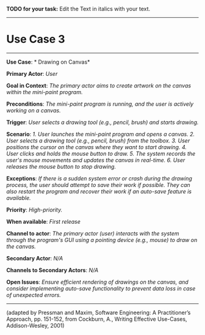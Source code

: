 **TODO for your task:** Edit the Text in italics with your text.

<hr>

# Use Case 3

<hr>

**Use Case**: * Drawing on Canvas*

**Primary Actor**: *User*

**Goal in Context**: *The primary actor aims to create artwork on the canvas within the mini-paint program.*

**Preconditions**: *The mini-paint program is running, and the user is actively working on a canvas.*

**Trigger**: *User selects a drawing tool (e.g., pencil, brush) and starts drawing.*
  
**Scenario**: *1. User launches the mini-paint program and opens a canvas.
2. User selects a drawing tool (e.g., pencil, brush) from the toolbox.
3. User positions the cursor on the canvas where they want to start drawing.
4. User clicks and holds the mouse button to draw.
5. The system records the user's mouse movements and updates the canvas in real-time.
6. User releases the mouse button to stop drawing.*
 
**Exceptions**: *If there is a sudden system error or crash during the drawing process, the user should attempt to save their work if possible. They can also restart the program and recover their work if an auto-save feature is available.*

**Priority**: *High-priority.*

**When available**: *First release*

**Channel to actor**: *The primary actor (user) interacts with the system through the program's GUI using a pointing device (e.g., mouse) to draw on the canvas.*

**Secondary Actor**: *N/A*

**Channels to Secondary Actors**: *N/A*

**Open Issues**: *Ensure efficient rendering of drawings on the canvas, and consider implementing auto-save functionality to prevent data loss in case of unexpected errors.*

<hr>



(adapted by Pressman and Maxim, Software Engineering: A Practitioner’s Approach, pp. 151-152, from Cockburn,
A., Writing Effective Use-Cases, Addison-Wesley, 2001)
